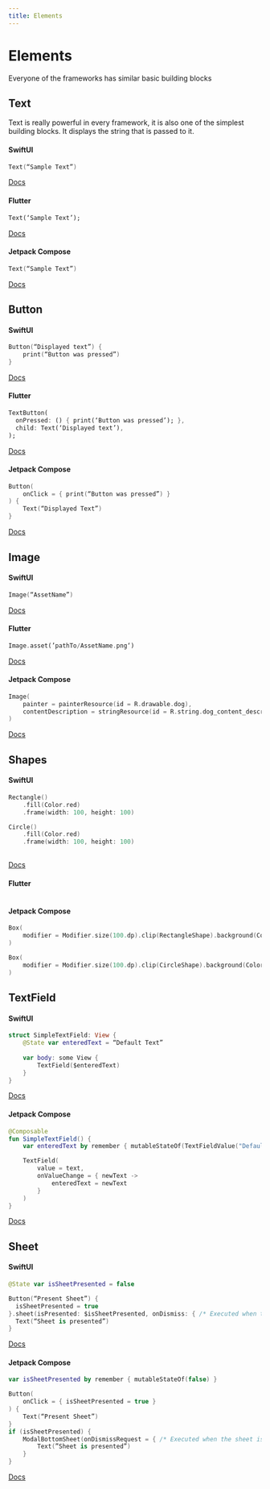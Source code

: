 ```yaml
---
title: Elements
---
```

# Elements 

Everyone of the frameworks has similar basic building blocks

## Text

Text is really powerful in every framework, it is also one of the simplest building blocks. It displays the string that is passed to it.

#### SwiftUI

```Swift
Text(“Sample Text”)
```

[Docs](https://developer.apple.com/documentation/swiftui/text)

#### Flutter

```Dart
Text(‘Sample Text’);
```

[Docs](https://api.flutter.dev/flutter/widgets/Text-class.html)

#### Jetpack Compose

```Kotlin
Text(“Sample Text”)
```

[Docs](https://developer.android.com/jetpack/compose/text)

## Button

#### SwiftUI

```Swift
Button(“Displayed text”) {
    print(“Button was pressed”)
}
```

[Docs](https://developer.apple.com/documentation/swiftui/button)

#### Flutter

```Dart
TextButton(
  onPressed: () { print(‘Button was pressed’); },
  child: Text(‘Displayed text’),
);

```
[Docs](https://api.flutter.dev/flutter/material/ButtonStyle-class.html#material-3-button-types)

#### Jetpack Compose

```Kotlin
Button(
    onClick = { print(“Button was pressed”) }
) {
    Text(“Displayed Text”)
}
```

[Docs](https://developer.android.com/reference/kotlin/androidx/compose/material3/package-summary#button)

## Image

#### SwiftUI
```Swift
Image(“AssetName”)
```

[Docs](https://developer.apple.com/documentation/swiftui/image)

#### Flutter

```Dart
Image.asset(’pathTo/AssetName.png‘)
```

[Docs](https://api.flutter.dev/flutter/widgets/Image/Image.asset.html)

#### Jetpack Compose

```Kotlin
Image(
    painter = painterResource(id = R.drawable.dog),
    contentDescription = stringResource(id = R.string.dog_content_description)
)
```

[Docs](https://api.flutter.dev/flutter/widgets/Image/Image.asset.html)

## Shapes

#### SwiftUI

```Swift
Rectangle()
    .fill(Color.red)
    .frame(width: 100, height: 100)

Circle()
    .fill(Color.red)
    .frame(width: 100, height: 100)
    
```
[Docs](https://developer.apple.com/documentation/swiftui/shape)

#### Flutter
```Dart

```

#### Jetpack Compose

```Kotlin
Box(
    modifier = Modifier.size(100.dp).clip(RectangleShape).background(Color.Red)
)

Box(
    modifier = Modifier.size(100.dp).clip(CircleShape).background(Color.Red)
)
```

## TextField

#### SwiftUI

```Swift
struct SimpleTextField: View {
    @State var enteredText = “Default Text”
    
    var body: some View {
        TextField($enteredText)
    }
}
```

[Docs](https://developer.apple.com/documentation/swiftui/textfield)

#### Jetpack Compose

```Kotlin
@Composable
fun SimpleTextField() {
    var enteredText by remember { mutableStateOf(TextFieldValue("Default Text")) }

    TextField(
        value = text,
        onValueChange = { newText ->
            enteredText = newText
        }
    )
}
```

[Docs](https://developer.android.com/jetpack/compose/text#enter-modify-text)

## Sheet

#### SwiftUI

```Swift
@State var isSheetPresented = false

Button(“Present Sheet”) {
  isSheetPresented = true
}.sheet(isPresented: $isSheetPresented, onDismiss: { /* Executed when the sheet is dismissed */ }) {
  Text(“Sheet is presented”)
}
```

[Docs](https://developer.apple.com/documentation/swiftui/view/sheet(ispresented:ondismiss:content:))

#### Jetpack Compose

```Kotlin
var isSheetPresented by remember { mutableStateOf(false) }

Button(
    onClick = { isSheetPresented = true }
) {
    Text(“Present Sheet”)
}
if (isSheetPresented) {
    ModalBottomSheet(onDismissRequest = { /* Executed when the sheet is dismissed */ }) {
        Text(”Sheet is presented”)
    }
}
```

[Docs](https://developer.android.com/jetpack/compose/layouts/material#bottom-sheets)
